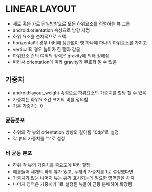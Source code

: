# LINEAR LAYOUT

- 세로 혹은 가로 단일방향으로 모든 하위요소를 정렬하는 뷰 그룹
- android:orientation 속성으로 방향 지정
- 하위 요소를 순차적으로 스택
- horizental의 경우 너비에 상관없이 행 하나에 하나의 하위요소를 가지고
- vertical의 경우 높이가 한 행과 같음
- 하위요소 간의 여백의 정력은 gravity에 의해 정해짐
- 따라서 orientation에 따라 gravity가 무효화 될 수 있음

## 가중치

- android:layout_weight 속성으로 하위요소의 가중치를 할당 할 수 있음
- 가중치는 하위요소간 크기의 비를 정의함
- 기본 가중치는 0

### 균등분포

- 하위의 각 뷰의 orientation 방향의 길이를 "0dp"로 설정
- 각 뷰의 가중치를 "1"로 설정

### 비 균등 분포

- 하위 각 뷰의 가중치를 중요도에 따라 할당
- 예를들어 세개의 하위 뷰가 있고, 두개의 가중치를 1로 설정했다면
- 가중치가 없는 나머지 뷰는 뷰가 표시되는데 필요한 영역만을 차지
- 나머지 영역은 가중치가 1로 설정된 뷰들이 균등 분배하여 확장됨

